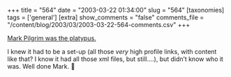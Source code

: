 +++
title = "564"
date = "2003-03-22 01:34:00"
slug = "564"
[taxonomies]
tags = ['general']
[extra]
show_comments = "false"
comments_file = "/content/blog/2003/03/2003-03-22-564-comments.csv"
+++

[Mark Pilgrim was the platypus.](http://diveintomark.org/archives/2003/03/21/confessions_of_a_platypus_creator.html
 "haha!")

I knew it had to be a set-up (all those *very* high profile links, with content like that? I know it had all those xml files, but still….), but didn’t know who it was. Well done Mark. 🙂
